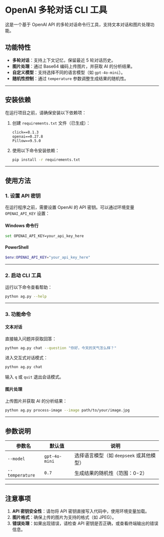 # OpenAI 多轮对话 CLI 工具

这是一个基于 OpenAI API 的多轮对话命令行工具，支持文本对话和图片处理功能。

## 功能特性

- **多轮对话**：支持上下文记忆，保留最近 5 轮对话历史。
- **图片处理**：通过 Base64 编码上传图片，并获取 AI 的分析结果。
- **自定义模型**：支持选择不同的语言模型（如 `gpt-4o-mini`）。
- **随机性控制**：通过 `temperature` 参数调整生成结果的随机性。

---

## 安装依赖

在运行项目之前，请确保安装以下依赖项：

1. 创建 `requirements.txt` 文件（已生成）：
   ```plaintext
   click==8.1.3
   openai==0.27.8
   Pillow==9.5.0
   ```

2. 使用以下命令安装依赖：
   ```bash
   pip install -r requirements.txt
   ```

---

## 使用方法

### 1. 设置 API 密钥

在运行程序之前，需要设置 OpenAI 的 API 密钥。可以通过环境变量 `OPENAI_API_KEY` 设置：

#### Windows 命令行
```bash
set OPENAI_API_KEY=your_api_key_here
```

#### PowerShell
```powershell
$env:OPENAI_API_KEY="your_api_key_here"
```

---

### 2. 启动 CLI 工具

运行以下命令查看帮助：
```bash
python ag.py --help
```

---

### 3. 功能命令

#### **文本对话**
直接输入问题并获取回答：
```bash
python ag.py chat --question "你好，今天的天气怎么样？"
```

进入交互式对话模式：
```bash
python ag.py chat
```
输入 `q` 或 `quit` 退出会话模式。

#### **图片处理**
上传图片并获取 AI 的分析结果：
```bash
python ag.py process-image --image path/to/your/image.jpg
```

---

## 参数说明

| 参数名         | 默认值         | 说明                                   |
|----------------|----------------|----------------------------------------|
| `--model`      | `gpt-4o-mini`  | 选择语言模型（如 `deepseek` 或其他模型）|
| `--temperature`| `0.7`          | 生成结果的随机性（范围：0-2）          |

---

## 注意事项

1. **API 密钥安全性**：请勿将 API 密钥直接写入代码中，使用环境变量加载。
2. **图片格式**：确保上传的图片为支持的格式（如 JPEG）。
3. **错误处理**：如果出现错误，请检查 API 密钥是否正确，或查看终端输出的错误信息。